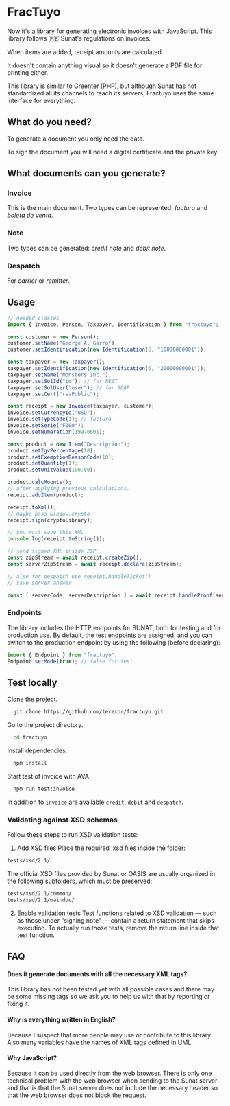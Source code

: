 # FracTuyo

Now it's a library for generating electronic invoices with JavaScript. This library follows 🇵🇪 Sunat's regulations on invoices.

When items are added, receipt amounts are calculated.

It doesn't contain anything visual so it doesn't generate a PDF file for printing either.

This library is similar to Greenter (PHP), but although Sunat has not standardized all its channels to reach its servers, Fractuyo uses the same interface for everything.

## What do you need?

To generate a document you only need the data.

To sign the document you will need a digital certificate and the private key.

## What documents can you generate?

### Invoice

This is the main document. Two types can be represented: _factura_ and _boleta de venta_.

### Note

Two types can be generated: _credit note_ and _debit note_.

### Despatch

For _carrier_ or _remitter_.


## Usage

```javascript
// needed classes
import { Invoice, Person, Taxpayer, Identification } from "fractuyo";

const customer = new Person();
customer.setName("George A. Garro");
customer.setIdentification(new Identification(6, "10000000001"));

const taxpayer = new Taxpayer();
taxpayer.setIdentification(new Identification(6, "20000000001"));
taxpayer.setName("Monsters Inc.");
taxpayer.setSolId("id"); // for REST
taxpayer.setSolUser("user"); // for SOAP
taxpayer.setCert("rsaPublic");

const receipt = new Invoice(taxpayer, customer);
invoice.setCurrencyId("USD");
invoice.setTypeCode(1); // factura
invoice.setSerie("F000");
invoice.setNumeration(19970601);

const product = new Item("Description");
product.setIgvPercentage(18);
product.setExemptionReasonCode(10);
product.setQuantity(1);
product.setUnitValue(100.00);

product.calcMounts();
// after applying previous calculations.
receipt.addItem(product);

receipt.toXml();
// maybe pass window.crypto
receipt.sign(cryptoLibrary);

// you must save this XML
console.log(receipt.toString());

// send signed XML inside ZIP
const zipStream = await receipt.createZip();
const serverZipStream = await receipt.declare(zipStream);

// also for despatch use receipt.handleTicket()
// save server answer

const [ serverCode, serverDescription ] = await receipt.handleProof(serverZipStream);
```

### Endpoints

The library includes the HTTP endpoints for SUNAT, both for testing and for production use. By default, the test endpoints are assigned, and you can switch to the production endpoint by using the following (before declaring):

```javascript
import { Endpoint } from "fractuyo";
Endpoint.setMode(true); // false for test
```

## Test locally

Clone the project.

```bash
  git clone https://github.com/terexor/fractuyo.git
```

Go to the project directory.

```bash
  cd fractuyo
```

Install dependencies.

```bash
  npm install
```

Start test of invoice with AVA.

```bash
  npm run test:invoice
```
In addition to ``invoice`` are available ``credit``, ``debit`` and ``despatch``.

### Validating against XSD schemas

Follow these steps to run XSD validation tests:

1. Add XSD files
Place the required .xsd files inside the folder:

```bash
tests/xsd/2.1/
```
The official XSD files provided by Sunat or OASIS are usually organized in the following subfolders, which must be preserved:

```bash
tests/xsd/2.1/common/
tests/xsd/2.1/maindoc/
```

2. Enable validation tests
Test functions related to XSD validation — such as those under "signing note" — contain a return statement that skips execution.
To actually run those tests, remove the return line inside that test function.

## FAQ

#### Does it generate documents with all the necessary XML tags?

This library has not been tested yet with all possible cases and there may be some missing tags so we ask you to help us with that by reporting or fixing it.

#### Why is everything written in English?

Because I suspect that more people may use or contribute to this library. Also many variables have the names of XML tags defined in UML.

#### Why JavaScript?

Because it can be used directly from the web browser. There is only one technical problem with the web browser when sending to the Sunat server and that is that the Sunat server does not include the necessary header so that the web browser does not block the request.
